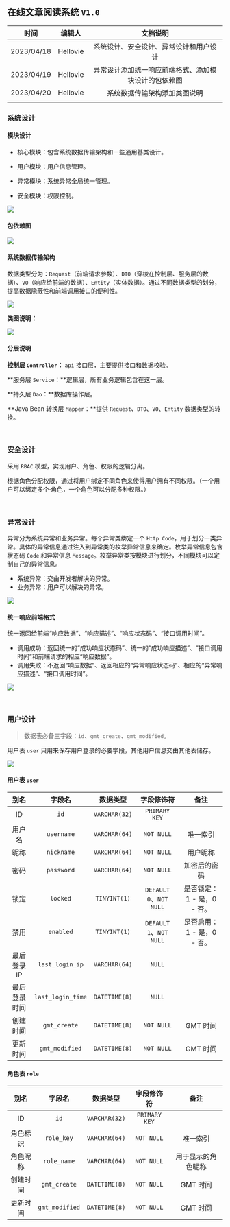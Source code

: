 ## 在线文章阅读系统 `V1.0`

|    时间    |  编辑人  |                       文档说明                       |
| :--------: | :------: | :--------------------------------------------------: |
| 2023/04/18 | Hellovie |        系统设计、安全设计、异常设计和用户设计        |
| 2023/04/19 | Hellovie | 异常设计添加统一响应前端格式、添加模块设计的包依赖图 |
| 2023/04/20 | Hellovie |             系统数据传输架构添加类图说明             |
|            |          |                                                      |

### 系统设计

#### 模块设计

* 核心模块：包含系统数据传输架构和一些通用基类设计。

* 用户模块：用户信息管理。
* 异常模块：系统异常全局统一管理。
* 安全模块：权限控制。

![](resource/image/模块.png)

#### 包依赖图

![](resource/image/包依赖图.png)

#### 系统数据传输架构

数据类型分为：`Request`（前端请求参数）、`DTO`（穿梭在控制层、服务层的数据）、`VO`（响应给前端的数据）、`Entity`（实体数据）。通过不同数据类型的划分，提高数据隐蔽性和前端调用接口的便利性。

![](resource/image/数据传输架构.png)

**类图说明：**

![](resource/image/数据传输模型类图.png)

#### 分层说明

**控制层 `Controller`：** `api` 接口层，主要提供接口和数据校验。

**服务层 `Service`：**逻辑层，所有业务逻辑包含在这一层。

**持久层 `Dao`：**数据库操作层。

**Java Bean 转换层 `Mapper`：**提供 `Request`、`DTO`、`VO`、`Entity` 数据类型的转换。

<br>

### 安全设计

采用 `RBAC` 模型，实现用户、角色、权限的逻辑分离。

根据角色分配权限，通过将用户绑定不同角色来使得用户拥有不同权限。（一个用户可以绑定多个·角色，一个角色可以分配多种权限。）

<br>

### 异常设计

异常分为系统异常和业务异常。每个异常类绑定一个 `Http Code`，用于划分一类异常。具体的异常信息通过注入到异常类的枚举异常信息来确定。枚举异常信息包含状态码 `Code` 和异常信息 `Message`。枚举异常类按模块进行划分，不同模块可以定制自己的异常信息。

* 系统异常：交由开发者解决的异常。
* 业务异常：用户可以解决的异常。

![](resource/image/异常设计.png)

#### 统一响应前端格式

统一返回给前端“响应数据”、“响应描述”、“响应状态码”、“接口调用时间”。

* 调用成功：返回统一的“成功响应状态码”、统一的“成功响应描述”、“接口调用时间”和前端请求的相应“响应数据”。
* 调用失败：不返回“响应数据”、返回相应的“异常响应状态码”、相应的“异常响应描述”、“接口调用时间”。

![](resource/image/结果集封装.png)

<br>

### 用户设计

> 数据表必备三字段：`id`、`gmt_create`、`gmt_modified`。

用户表 `user` 只用来保存用户登录的必要字段，其他用户信息交由其他表储存。

![](resource/image/用户角色ER图.png)

#### 用户表 `user`

|     别名     |      字段名       |   数据类型    |       字段修饰符        |            备注            |
| :----------: | :---------------: | :-----------: | :---------------------: | :------------------------: |
|      ID      |       `id`        | `VARCHAR(32)` |      `PRIMARY KEY`      |                            |
|    用户名    |    `username`     | `VARCHAR(64)` |       `NOT NULL`        |          唯一索引          |
|     昵称     |    `nickname`     | `VARCHAR(64)` |       `NOT NULL`        |          用户昵称          |
|     密码     |    `password`     | `VARCHAR(64)` |       `NOT NULL`        |        加密后的密码        |
|     锁定     |     `locked`      | `TINYINT(1)`  | `DEFAULT 0`、`NOT NULL` | 是否锁定：1 - 是，0 - 否。 |
|     禁用     |     `enabled`     | `TINYINT(1)`  | `DEFAULT 1`、`NOT NULL` | 是否启用：1 - 是，0 - 否。 |
|  最后登录IP  |  `last_login_ip`  | `VARCHAR(64)` |         `NULL`          |                            |
| 最后登录时间 | `last_login_time` | `DATETIME(8)` |         `NULL`          |                            |
|   创建时间   |   `gmt_create`    | `DATETIME(8)` |       `NOT NULL`        |          GMT 时间          |
|   更新时间   |  `gmt_modified`   | `DATETIME(8)` |       `NOT NULL`        |          GMT 时间          |

#### 角色表 `role`

|   别名   |     字段名     |   数据类型    |  字段修饰符   |        备注        |
| :------: | :------------: | :-----------: | :-----------: | :----------------: |
|    ID    |      `id`      | `VARCHAR(32)` | `PRIMARY KEY` |                    |
| 角色标识 |   `role_key`   | `VARCHAR(64)` |  `NOT NULL`   |      唯一索引      |
| 角色昵称 |  `role_name`   | `VARCHAR(64)` |  `NOT NULL`   | 用于显示的角色昵称 |
| 创建时间 |  `gmt_create`  | `DATETIME(8)` |  `NOT NULL`   |      GMT 时间      |
| 更新时间 | `gmt_modified` | `DATETIME(8)` |  `NOT NULL`   |      GMT 时间      |

<br>